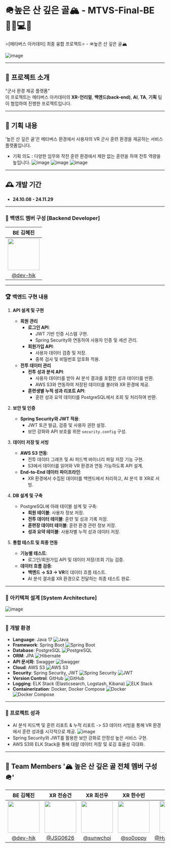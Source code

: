 # 🪖높은 산 깊은 골🏔️ - MTVS-Final-BE 👩‍💻💻🚀  
⭐️[메타버스 아카데미] 최종 융합 프로젝트⭐️ - 🪖높은 산 깊은 골🏔️  

![image](https://github.com/user-attachments/assets/d42507e1-3fe4-44f3-9072-8ce56f44e728)  

---

## 💫 프로젝트 소개  
"군사 환경 제공 플랫폼"  
이 프로젝트는 메타버스 아카데미의 **XR-언리얼**, **백엔드(back-end)**, **AI**, **TA**, **기획** 팀이 협업하여 진행한 프로젝트입니다.  

---

## 🚀 기획 내용  
‘높은 산 깊은 골’은 메타버스 환경에서 사용자의 VR 군사 훈련 환경을 제공하는 서비스 플랫폼입니다.  

  - 기획 의도 : 다양한 임무와 작전 훈련 환경에서 제한 없는 훈련을 하여 전투 역량을 높입니다.
![image](https://github.com/user-attachments/assets/6d4c51fa-8acd-4b53-8a74-cc122c327cc2)
![image](https://github.com/user-attachments/assets/7d94240b-f5a3-4373-9a56-0ff1046b2e63)
![image](https://github.com/user-attachments/assets/c60f3496-0a47-4261-b6d9-2bd594c4d4bb)

---

## 🕰️ 개발 기간  
* **24.10.08 - 24.11.29**

---

### 🐣 백엔드 멤버 구성 [Backend Developer]  
|                                               BE 김혜진                                              |                                                              
|:-----------------------------------------------------------------------------------------------:|
| <img src = "https://avatars.githubusercontent.com/u/173024446?v=4" width = "100" height = "100"> | 
|                            [@dev-hjk](https://github.com/dev-hjk)                               |

---

### 🏆 백엔드 구현 내용  
1. **API 설계 및 구현**
   - **회원 관리**
     - **로그인 API**:
       - JWT 기반 인증 시스템 구현.
       - Spring Security와 연동하여 사용자 인증 및 세션 관리.
     - **회원가입 API**:
       - 사용자 데이터 검증 및 저장.
       - 중복 검사 및 비밀번호 암호화 적용.
   - **전투 데이터 관리**
     - **전투 성과 분석 API**:
       - 사용자 데이터를 받아 AI 분석 결과를 포함한 성과 데이터를 반환.
       - AWS S3와 연동하여 저장된 데이터를 불러와 XR 환경에 제공.
     - **훈련생별 누적 성과 리포트 API**:
       - 훈련 성과 요약 데이터를 PostgreSQL에서 조회 및 처리하여 반환.

2. **보안 및 인증**
   - **Spring Security와 JWT 적용**:
     - JWT 토큰 발급, 검증 및 사용자 권한 설정.
     - 보안 강화와 API 보호를 위한 `security.config` 구성.

3. **데이터 저장 및 서빙**
   - **AWS S3 연동**:
     - 전투 데이터 그래프 및 AI 피드백 바이너리 파일 저장 기능 구현.
     - S3에서 데이터를 읽어와 VR 환경과 연동 가능하도록 API 설계.
   - **End-to-End 데이터 파이프라인**:
     - XR 환경에서 수집된 데이터를 백엔드에서 처리하고, AI 분석 후 XR로 서빙.

4. **DB 설계 및 구축**
   - PostgreSQL에 아래 테이블 설계 및 구축:
     - **회원 테이블**: 사용자 정보 저장.
     - **전투 데이터 테이블**: 훈련 및 성과 기록 저장.
     - **훈련장 데이터 테이블**: 훈련 환경 관련 정보 저장.
     - **성과 요약 테이블**: 사용자별 누적 성과 데이터 저장.

5. **통합 테스트 및 최종 연동**
   - **기능별 테스트**:
     - 로그인/회원가입 API 및 데이터 저장/조회 기능 검증.
   - **데이터 흐름 검증**:
     - **백엔드 → S3 → VR**의 데이터 흐름 테스트.
     - AI 분석 결과를 XR 환경으로 전달하는 최종 테스트 완료.

---

### 🌠 아키텍쳐 설계 [System Architecture]  
![image](https://github.com/user-attachments/assets/8aea84fd-fa86-4c53-87ce-f05d8eb979a8)  

---

### 📢 개발 환경 
- **Language**: Java 17 ![Java](https://img.shields.io/badge/Java-007396?style=for-the-badge&logo=java&logoColor=white)
- **Framework**: Spring Boot ![Spring Boot](https://img.shields.io/badge/Spring%20Boot-6DB33F?style=for-the-badge&logo=springboot&logoColor=white)
- **Database**: PostgreSQL ![PostgreSQL](https://img.shields.io/badge/PostgreSQL-336791?style=for-the-badge&logo=postgresql&logoColor=white)
- **ORM**: JPA ![Hibernate](https://img.shields.io/badge/JPA-59666C?style=for-the-badge&logo=hibernate&logoColor=white)
- **API 문서화**: Swagger ![Swagger](https://img.shields.io/badge/Swagger-85EA2D?style=for-the-badge&logo=swagger&logoColor=black)
- **Cloud**: AWS S3 ![AWS S3](https://img.shields.io/badge/Amazon%20S3-FF9900?style=for-the-badge&logo=amazons3&logoColor=white)
- **Security**: Spring Security, JWT ![Spring Security](https://img.shields.io/badge/Spring%20Security-6DB33F?style=for-the-badge&logo=spring&logoColor=white) ![JWT](https://img.shields.io/badge/JWT-000000?style=for-the-badge&logo=jsonwebtokens&logoColor=white)
- **Version Control**: GitHub ![GitHub](https://img.shields.io/badge/GitHub-181717?style=for-the-badge&logo=github&logoColor=white)
- **Logging**: ELK Stack (Elasticsearch, Logstash, Kibana) ![ELK Stack](https://img.shields.io/badge/ELK%20Stack-005571?style=for-the-badge&logo=elasticstack&logoColor=white)
- **Containerization**: Docker, Docker Compose ![Docker](https://img.shields.io/badge/Docker-2496ED?style=for-the-badge&logo=docker&logoColor=white) ![Docker Compose](https://img.shields.io/badge/Docker%20Compose-2496ED?style=for-the-badge&logo=docker&logoColor=white)


---

### 🎯 프로젝트 성과  
- AI 분석 피드백 및 훈련 리포트 & 누적 리포트 -> S3 데이터 서빙을 통해 VR 환경에서 훈련 성과를 시각적으로 제공.
  ![image](https://github.com/user-attachments/assets/204abc06-337d-46ed-82e6-1b47f1c07478)
- Spring Security와 JWT를 활용한 보안 강화로 안정성 높은 서비스 구현.  
- AWS S3와 ELK Stack을 통해 대량 데이터 저장 및 로깅 효율성 극대화.  

---

## :busts_in_silhouette: Team Members '🏔️ 높은 산 깊은 골 전체 멤버 구성 🪖'  

|                          BE 김혜진                           |                          XR 전승건                           |                          XR 최선우                           |                          XR 한수빈                           |                          TA 서현녕                           |                          AI 박진우                           |                          기획 김창선                           |
|:-----------------------------------------------------------:|:-----------------------------------------------------------:|:-----------------------------------------------------------:|:-----------------------------------------------------------:|:-----------------------------------------------------------:|:-----------------------------------------------------------:|:-----------------------------------------------------------:|
| <img src = "https://avatars.githubusercontent.com/u/173024446?v=4" width = "100" height = "100"> | <img src = "https://avatars.githubusercontent.com/u/112955666?v=4" width = "100" height = "100"> | <img src = "https://avatars.githubusercontent.com/u/101624921?v=4" width = "100" height = "100"> | <img src = "https://avatars.githubusercontent.com/u/80036437?v=4" width = "100" height = "100"> | <img src = "https://avatars.githubusercontent.com/u/173872482?v=4" width = "100" height = "100"> | <img src = "https://avatars.githubusercontent.com/u/176445886?v=4" width = "100" height = "100"> | <img src = "https://avatars.githubusercontent.com/u/129839798?v=4" width = "100" height = "100"> |
|       [@dev-hjk](https://github.com/dev-hjk)                |       [@JSG0626](https://github.com/JSG0626)                |       [@sunwchoi](https://github.com/sunwchoi)              |       [@so0oppy](https://github.com/so0oppy)                |       [@HyunneongSeo](https://github.com/HyunneongSeo)      |       [@silvercrown0730](https://github.com/silvercrown0730)|       [@joy98joy](https://github.com/joy98joy)              |

   

